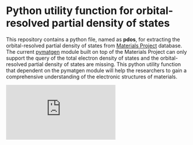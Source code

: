 # Python utility function for orbital-resolved partial density of states 

This repository contains a python file, named as **pdos**, for extracting the orbital-resolved partial density of states from [Materials Project](https://www.materialsproject.org/) database. The current [pymatgen](https://pymatgen.org/) module built on top of the Materials Project can only support the query of the total electron density of states and the orbital-resolved partial density of states are missing. This python utility function that dependent on the pymatgen module will help the researchers to gain a comprehensive understanding of the electronic structures of materials.

![alt text](https://github.com/zhengl0217/Orbital-Resolved-Partial-Density-Of-States/blob/master/Figure_pdos.pdf)
